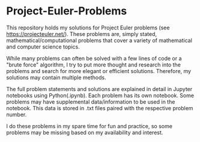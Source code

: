 # Project-Euler-Problems
This repository holds my solutions for Project Euler problems (see https://projecteuler.net/). These problems are, simply stated, mathematical/computational problems that cover a variety of mathematical and computer science topics. 

While many problems can often be solved with a few lines of code or a "brute force" algorithm, I try to put more thought and research into the problems and search for more elegant or efficient solutions. Therefore, my solutions may contain multiple methods.

The full problem statements and solutions are explained in detail in Jupyter notebooks using Python(.ipynb). Each problem has its own notebook. Some problems may have supplemental data/information to be used in the notebook. This data is stored in .txt files paired with the respective problem number.   

I do these problems in my spare time for fun and practice, so some problems may be missing based on my availability and interest. 
